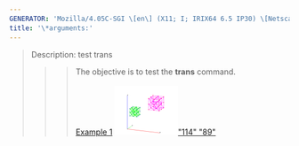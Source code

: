 ```yaml
---
GENERATOR: 'Mozilla/4.05C-SGI \[en\] (X11; I; IRIX64 6.5 IP30) \[Netscape\]'
title: '\*arguments:'
---
```


> Description: test trans
>
> > > The objective is to test the **trans** command.\
> > >  \
> > > [Example 1](description_trans.md)
> > > [![](image/trans2_tn.gif)"114"
> > > "89"](description_trans.md)
